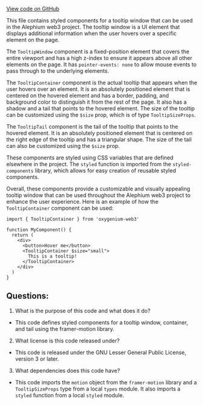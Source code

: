[View code on GitHub](https://github.com/oxygenium/oxygenium-web3/packages/web3-react/src/components/Common/Tooltip/styles.ts)

This file contains styled components for a tooltip window that can be used in the Alephium web3 project. The tooltip window is a UI element that displays additional information when the user hovers over a specific element on the page. 

The `TooltipWindow` component is a fixed-position element that covers the entire viewport and has a high z-index to ensure it appears above all other elements on the page. It has `pointer-events: none` to allow mouse events to pass through to the underlying elements. 

The `TooltipContainer` component is the actual tooltip that appears when the user hovers over an element. It is an absolutely positioned element that is centered on the hovered element and has a border, padding, and background color to distinguish it from the rest of the page. It also has a shadow and a tail that points to the hovered element. The size of the tooltip can be customized using the `$size` prop, which is of type `TooltipSizeProps`. 

The `TooltipTail` component is the tail of the tooltip that points to the hovered element. It is an absolutely positioned element that is centered on the right edge of the tooltip and has a triangular shape. The size of the tail can also be customized using the `$size` prop. 

These components are styled using CSS variables that are defined elsewhere in the project. The `styled` function is imported from the `styled-components` library, which allows for easy creation of reusable styled components. 

Overall, these components provide a customizable and visually appealing tooltip window that can be used throughout the Alephium web3 project to enhance the user experience. Here is an example of how the `TooltipContainer` component can be used:

```
import { TooltipContainer } from 'oxygenium-web3'

function MyComponent() {
  return (
    <div>
      <button>Hover me</button>
      <TooltipContainer $size="small">
        This is a tooltip!
      </TooltipContainer>
    </div>
  )
}
```
## Questions: 
 1. What is the purpose of this code and what does it do?
- This code defines styled components for a tooltip window, container, and tail using the framer-motion library.

2. What license is this code released under?
- This code is released under the GNU Lesser General Public License, version 3 or later.

3. What dependencies does this code have?
- This code imports the `motion` object from the `framer-motion` library and a `TooltipSizeProps` type from a local `types` module. It also imports a `styled` function from a local `styled` module.